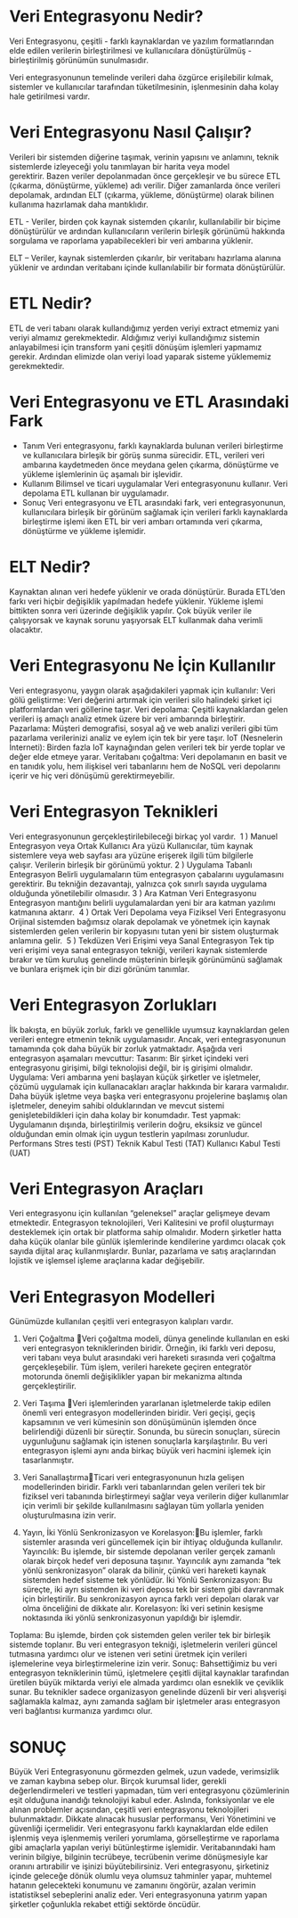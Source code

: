# Veri Entegrasyonu Nedir?

Veri Entegrasyonu, çeşitli - farklı kaynaklardan ve yazılım formatlarından elde edilen verilerin birleştirilmesi ve kullanıcılara dönüştürülmüş - birleştirilmiş görünümün sunulmasıdır.

Veri entegrasyonunun temelinde verileri daha özgürce erişilebilir kılmak, sistemler ve kullanıcılar tarafından tüketilmesinin, işlenmesinin daha kolay hale getirilmesi vardır.


# Veri Entegrasyonu Nasıl Çalışır?

Verileri bir sistemden diğerine taşımak, verinin yapısını ve anlamını, teknik sistemlerde izleyeceği yolu tanımlayan bir harita veya model gerektirir. Bazen veriler depolanmadan önce gerçekleşir ve bu sürece ETL (çıkarma, dönüştürme, yükleme) adı verilir. Diğer zamanlarda önce verileri depolamak, ardından ELT (çıkarma, yükleme, dönüştürme) olarak bilinen kullanıma hazırlamak daha mantıklıdır.

ETL - Veriler, birden çok kaynak sistemden çıkarılır, kullanılabilir bir biçime dönüştürülür ve ardından kullanıcıların verilerin birleşik görünümü hakkında sorgulama ve raporlama yapabilecekleri bir veri ambarına yüklenir. 

ELT – Veriler, kaynak sistemlerden çıkarılır, bir veritabanı hazırlama alanına yüklenir ve ardından veritabanı içinde kullanılabilir bir formata dönüştürülür. 


# ETL Nedir?

ETL de veri tabanı olarak kullandığımız yerden veriyi extract etmemiz yani veriyi almamız gerekmektedir. Aldığımız veriyi kullandığımız sistemin anlayabilmesi için transform yani çeşitli dönüşüm işlemleri yapmamız gerekir. Ardından elimizde olan veriyi load yaparak sisteme yüklememiz gerekmektedir.

# Veri Entegrasyonu ve ETL Arasındaki Fark

   - Tanım
Veri entegrasyonu, farklı kaynaklarda bulunan verileri birleştirme ve kullanıcılara birleşik bir görüş sunma sürecidir. 
ETL, verileri veri ambarına kaydetmeden önce meydana gelen çıkarma, dönüştürme ve yükleme işlemlerinin üç aşamalı bir işlevidir. 
   - Kullanım
Bilimsel ve ticari uygulamalar Veri entegrasyonunu kullanır.
Veri depolama ETL kullanan bir uygulamadır. 
   - Sonuç
Veri entegrasyonu ve ETL arasındaki fark, veri entegrasyonunun, kullanıcılara birleşik bir görünüm sağlamak için verileri farklı kaynaklarda birleştirme işlemi iken ETL bir veri ambarı ortamında veri çıkarma, dönüştürme ve yükleme işlemidir.

# ELT Nedir?

Kaynaktan alınan veri hedefe yüklenir ve orada dönüştürür. Burada ETL’den farkı veri hiçbir değişiklik yapılmadan hedefe yüklenir. Yükleme işlemi bittikten sonra veri üzerinde değişiklik yapılır.
Çok büyük veriler ile çalışıyorsak ve kaynak sorunu yaşıyorsak ELT kullanmak daha verimli olacaktır.

# Veri Entegrasyonu Ne İçin Kullanılır

Veri entegrasyonu, yaygın olarak aşağıdakileri yapmak için kullanılır:
Veri gölü geliştirme: Veri değerini artırmak için verileri silo halindeki şirket içi platformlardan veri göllerine taşır. 
Veri depolama: Çeşitli kaynaklardan gelen verileri iş amaçlı analiz etmek üzere bir veri ambarında birleştirir. 
Pazarlama: Müşteri demografisi, sosyal ağ ve web analizi verileri gibi tüm pazarlama verilerinizi analiz ve eylem için tek bir yere taşır.
IoT (Nesnelerin İnterneti): Birden fazla IoT kaynağından gelen verileri tek bir yerde toplar ve değer elde etmeye yarar.
Veritabanı çoğaltma: Veri depolamanın en basit ve en tanıdık yolu, hem ilişkisel veri tabanlarını hem de NoSQL veri depolarını içerir ve hiç veri dönüşümü gerektirmeyebilir.

# Veri Entegrasyon Teknikleri

Veri entegrasyonunun gerçekleştirilebileceği birkaç yol vardır. 
1 ) Manuel Entegrasyon veya Ortak Kullanıcı Ara yüzü
Kullanıcılar, tüm kaynak sistemlere veya web sayfası ara yüzüne erişerek ilgili tüm bilgilerle çalışır. Verilerin birleşik bir görünümü yoktur. 
2 ) Uygulama Tabanlı Entegrasyon
Belirli uygulamaların tüm entegrasyon çabalarını uygulamasını gerektirir. Bu tekniğin dezavantajı, yalnızca çok sınırlı sayıda uygulama olduğunda yönetilebilir olmasıdır.
3 ) Ara Katman Veri Entegrasyonu
Entegrasyon mantığını belirli uygulamalardan yeni bir ara katman yazılımı katmanına aktarır. 
4 ) Ortak Veri Depolama veya Fiziksel Veri Entegrasyonu 
Orijinal sistemden bağımsız olarak depolamak ve yönetmek için kaynak sistemlerden gelen verilerin bir kopyasını tutan yeni bir sistem oluşturmak anlamına gelir. 
5 ) Tekdüzen Veri Erişimi veya Sanal Entegrasyon
Tek tip veri erişimi veya sanal entegrasyon tekniği, verileri kaynak sistemlerde bırakır ve tüm kuruluş genelinde müşterinin birleşik görünümünü sağlamak ve bunlara erişmek için bir dizi görünüm tanımlar. 

# Veri Entegrasyon Zorlukları

İlk bakışta, en büyük zorluk, farklı ve genellikle uyumsuz kaynaklardan gelen verileri entegre etmenin teknik uygulamasıdır. Ancak, veri entegrasyonunun tamamında çok daha büyük bir zorluk yatmaktadır. Aşağıda veri entegrasyon aşamaları mevcuttur:
Tasarım: Bir şirket içindeki veri entegrasyonu girişimi, bilgi teknolojisi değil, bir iş girişimi olmalıdır. 
Uygulama: Veri ambarına yeni başlayan küçük şirketler ve işletmeler, çözümü uygulamak için kullanacakları araçlar hakkında bir karara varmalıdır. Daha büyük işletme veya başka veri entegrasyonu projelerine başlamış olan işletmeler, deneyim sahibi olduklarından ve mevcut sistemi genişletebildikleri için daha kolay bir konumdadır. 
Test yapmak: Uygulamanın dışında, birleştirilmiş verilerin doğru, eksiksiz ve güncel olduğundan emin olmak için uygun testlerin yapılması zorunludur.
             Performans Stres testi (PST)
             Teknik Kabul Testi (TAT) 
             Kullanıcı Kabul Testi (UAT)


# Veri Entegrasyon Araçları

Veri entegrasyonu için kullanılan “geleneksel” araçlar gelişmeye devam etmektedir. 
Entegrasyon teknolojileri, Veri Kalitesini ve profil oluşturmayı desteklemek için ortak bir platforma sahip olmalıdır.
Modern şirketler hatta daha küçük olanlar bile günlük işlemlerinde kendilerine yardımcı olacak çok sayıda dijital araç kullanmışlardır. Bunlar, pazarlama ve satış araçlarından lojistik ve işlemsel işleme araçlarına kadar değişebilir.


# Veri Entegrasyon Modelleri

Günümüzde kullanılan çeşitli veri entegrasyon kalıpları vardır. 
1) Veri Çoğaltma
Veri çoğaltma modeli, dünya genelinde kullanılan en eski veri entegrasyon tekniklerinden biridir. Örneğin, iki farklı veri deposu, veri tabanı veya bulut arasındaki veri hareketi sırasında veri çoğaltma gerçekleşebilir. Tüm işlem, verileri harekete geçiren entegratör motorunda önemli değişiklikler yapan bir mekanizma altında gerçekleştirilir.

2) Veri Taşıma
Veri işlemlerinden yararlanan işletmelerde takip edilen önemli veri entegrasyon modellerinden biridir. Veri geçişi, geçiş kapsamının ve veri kümesinin son dönüşümünün işlemden önce belirlendiği düzenli bir süreçtir. Sonunda, bu sürecin sonuçları, sürecin uygunluğunu sağlamak için istenen sonuçlarla karşılaştırılır. Bu veri entegrasyon işlemi aynı anda birkaç büyük veri hacmini işlemek için tasarlanmıştır.

3) Veri SanallaştırmaTicari veri entegrasyonunun hızla gelişen modellerinden biridir. Farklı veri tabanlarından gelen verileri tek bir fiziksel veri tabanında birleştirmeyi sağlar veya verilerin diğer kullanımlar için verimli bir şekilde kullanılmasını sağlayan tüm yollarla yeniden oluşturulmasına izin verir. 

4) Yayın, İki Yönlü Senkronizasyon ve Korelasyon:Bu işlemler, farklı sistemler arasında veri güncellemek için bir ihtiyaç olduğunda kullanılır.
Yayıncılık: Bu işlemde, bir sistemde depolanan veriler gerçek zamanlı olarak birçok hedef veri deposuna taşınır. Yayıncılık aynı zamanda “tek yönlü senkronizasyon” olarak da bilinir, çünkü veri hareketi kaynak sistemden hedef sisteme tek yönlüdür. 
İki Yönlü Senkronizasyon: Bu süreçte, iki ayrı sistemden iki veri deposu tek bir sistem gibi davranmak için birleştirilir. Bu senkronizasyon ayrıca farklı veri depoları olarak var olma önceliğini de dikkate alır.
Korelasyon: İki veri setinin kesişme noktasında iki yönlü senkronizasyonun yapıldığı bir işlemdir.

Toplama: Bu işlemde, birden çok sistemden gelen veriler tek bir birleşik sistemde toplanır. Bu veri entegrasyon tekniği, işletmelerin verileri güncel tutmasına yardımcı olur ve istenen veri setini üretmek için verileri işlemelerine veya birleştirmelerine izin verir.
Sonuç: Bahsettiğimiz bu veri entegrasyon tekniklerinin tümü, işletmelere çeşitli dijital kaynaklar tarafından üretilen büyük miktarda veriyi ele almada yardımcı olan esneklik ve çeviklik sunar. Bu teknikler sadece organizasyon genelinde düzenli bir veri alışverişi sağlamakla kalmaz, aynı zamanda sağlam bir işletmeler arası entegrasyon veri bağlantısı kurmanıza yardımcı olur.


# SONUÇ

Büyük Veri Entegrasyonunu görmezden gelmek, uzun vadede, verimsizlik ve zaman kaybına sebep olur. Birçok kurumsal lider, gerekli değerlendirmeleri ve testleri yapmadan, tüm veri entegrasyonu çözümlerinin eşit olduğuna inandığı teknolojiyi kabul eder. Aslında, fonksiyonlar ve ele alınan problemler açısından, çeşitli veri entegrasyonu teknolojileri bulunmaktadır. Dikkate alınacak hususlar performansı, Veri Yönetimini ve güvenliği içermelidir.
Veri entegrasyonu farklı kaynaklardan elde edilen işlenmiş veya işlenmemiş verileri yorumlama, görselleştirme ve raporlama gibi amaçlarla yapılan veriyi bütünleştirme işlemidir. 
Veritabanındaki ham verinin bilgiye, bilginin tecrübeye, tecrübenin verime dönüşmesiyle kar oranını artırabilir ve işinizi büyütebilirsiniz. Veri entegrasyonu, şirketiniz içinde geleceğe dönük olumlu veya olumsuz tahminler yapar, muhtemel hatanın gelecekteki konumunu ve zamanını öngörür, azalan verimin istatistiksel sebeplerini analiz eder.
Veri entegrasyonuna yatırım yapan şirketler çoğunlukla rekabet ettiği sektörde öncüdür.




